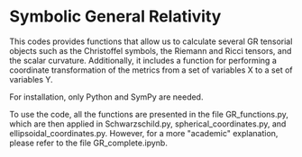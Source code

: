 # Symbolic General Relativity

This codes provides functions that allow us to calculate several GR tensorial objects such as the Christoffel symbols, the Riemann and Ricci tensors, and the scalar curvature. Additionally, it includes a function for performing a coordinate transformation of the metrics from a set of variables X to a set of variables Y.

For installation, only Python and SymPy are needed.

To use the code, all the functions are presented in the file GR_functions.py, which are then applied in Schwarzschild.py, spherical_coordinates.py, and ellipsoidal_coordinates.py. However, for a more "academic" explanation, please refer to the file GR_complete.ipynb.
